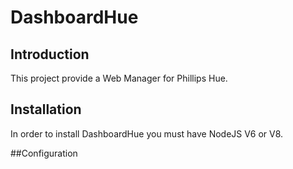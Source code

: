 # DashboardHue
## Introduction
This project provide a Web Manager for Phillips Hue.

## Installation
In order to install DashboardHue you must have NodeJS V6 or V8.

##Configuration
